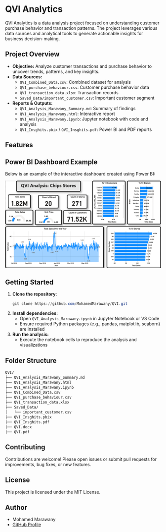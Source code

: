 # QVI Analytics

QVI Analytics is a data analysis project focused on understanding customer purchase behavior and transaction patterns. The project leverages various data sources and analytical tools to generate actionable insights for business decision-making.

## Project Overview
- **Objective:** Analyze customer transactions and purchase behavior to uncover trends, patterns, and key insights.
- **Data Sources:**
  - `QVI_Combined_Data.csv`: Combined dataset for analysis
  - `QVI_purchase_behaviour.csv`: Customer purchase behavior data
  - `QVI_transaction_data.xlsx`: Transaction records
  - `Saved_Data/important_customer.csv`: Important customer segment
- **Reports & Outputs:**
  - `QVI_Analysis_Marawany_Summary.md`: Summary of findings
  - `QVI_Analysis_Marawany.html`: Interactive report
  - `QVI_Analysis_Marawany.ipynb`: Jupyter notebook with code and analysis
  - `QVI_Insghits.pbix` / `QVI_Insghits.pdf`: Power BI and PDF reports

## Features

## Power BI Dashboard Example
Below is an example of the interactive dashboard created using Power BI:

![Overall Trends Dashboard](https://github.com/MohamedMarawany/QVI/blob/main/Images/Overall%20Trends.png)


## Getting Started
1. **Clone the repository:**
   ```powershell
   git clone https://github.com/MohamedMarawany/QVI.git
   ```
2. **Install dependencies:**
   - Open `QVI_Analysis_Marawany.ipynb` in Jupyter Notebook or VS Code
   - Ensure required Python packages (e.g., pandas, matplotlib, seaborn) are installed
3. **Run the analysis:**
   - Execute the notebook cells to reproduce the analysis and visualizations

## Folder Structure
```
QVI/
├── QVI_Analysis_Marawany_Summary.md
├── QVI_Analysis_Marawany.html
├── QVI_Analysis_Marawany.ipynb
├── QVI_Combined_Data.csv
├── QVI_purchase_behaviour.csv
├── QVI_transaction_data.xlsx
├── Saved_Data/
│   └── important_customer.csv
├── QVI_Insghits.pbix
├── QVI_Insghits.pdf
├── QVI.docx
├── QVI.pdf
```

## Contributing
Contributions are welcome! Please open issues or submit pull requests for improvements, bug fixes, or new features.

## License
This project is licensed under the MIT License.

## Author
- Mohamed Marawany
- [GitHub Profile](https://github.com/MohamedMarawany)
